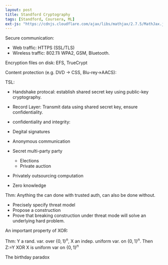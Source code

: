```yaml
---
layout: post
title: Standford Cryptography
tags: [Standford, Coursera, ML]
ext-js: "https://cdnjs.cloudflare.com/ajax/libs/mathjax/2.7.5/MathJax.js?config=TeX-MML-AM_CHTML"
---
```



Secure communication: 

- Web traffic: HTTPS (SSL/TLS)
- Wireless traffic: 802.11i WPA2, GSM, Bluetooth. 

Encryption files on disk: EFS, TrueCrypt

Content protection (e.g. DVD -> CSS, Blu-rey->AACS):


TSL: 
* Handshake protocal: establish shared secret key using public-key cryptography. 
* Record Layer: Transmit data using shared secret key, ensure confidentiality. 


* confidentiality and integrity: 
* Degital signatures
* Anonymous communication
* Secret multi-party party
	* Elections
	* Private auction
* Privately outsourcing computation
* Zero knowledge

Thm: Anything the can done with trusted auth, can also be done without. 


* Precisely specify threat model
* Propose a construction
* Prove that breaking construction under threat mode will solve an underlying hard problem. 


An important property of XOR: 

Thm: Y a rand. var. over $\{0,1\}^n$, X an indep. uniform var. on $\{0, 1\}^n$. Then Z:=Y XOR X is uniform var on $\{0, 1\}^n$

The birthday paradox









 
